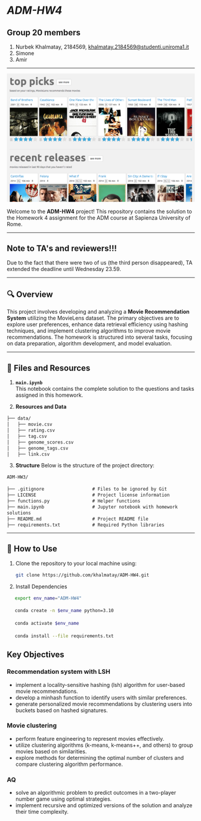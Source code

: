 # ***ADM-HW4***  

## Group 20 members
1. Nurbek Khalmatay, 2184569, khalmatay.2184569@studenti.uniroma1.it
2. Simone
3. Amir
---

![img.png](images/img.png)

Welcome to the **ADM-HW4** project! This repository contains the solution to the Homework 4 assignment for the ADM course at Sapienza University of Rome. 

---
## Note to TA's and reviewers!!!
Due to the fact that there were two of us (the third person disappeared), TA extended the deadline until Wednesday 23.59.






---

## 🔍 **Overview**
This project involves developing and analyzing a **Movie Recommendation System** utilizing the MovieLens dataset. The primary objectives are to explore user preferences, enhance data retrieval efficiency using hashing techniques, and implement clustering algorithms to improve movie recommendations. The homework is structured into several tasks, focusing on data preparation, algorithm development, and model evaluation.



--- 


## 📂 **Files and Resources**

1. **`main.ipynb`**  
   This notebook contains the complete solution to the questions and tasks assigned in this homework.  

2. **Resources and Data**  
```
├── data/
│   ├── movie.csv
│   ├── rating.csv
│   ├── tag.csv
│   ├── genome_scores.csv
│   ├── genome_tags.csv
│   ├── link.csv
```
3. **Structure**
Below is the structure of the project directory:

```plaintext
ADM-HW3/

├── .gitignore                  # Files to be ignored by Git
├── LICENSE                     # Project license information
├── functions.py                # Helper functions
├── main.ipynb                  # Jupyter notebook with homework solutions
├── README.md                   # Project README file
├── requirements.txt            # Required Python libraries
````

---

## 📖 **How to Use**

1. Clone the repository to your local machine using:  
   ```bash
   git clone https://github.com/khalmatay/ADM-HW4.git
   ```
   
2. Install Dependencies

```bash
   export env_name="ADM-HW4"
   
   conda create -n $env_name python=3.10
   
   conda activate $env_name
   
   conda install --file requirements.txt
```
## Key Objectives

### Recommendation system with LSH

- implement a locality-sensitive hashing (lsh) algorithm for user-based movie recommendations.
- develop a minhash function to identify users with similar preferences.
- generate personalized movie recommendations by clustering users into buckets based on hashed signatures.

### Movie clustering

- perform feature engineering to represent movies effectively.
- utilize clustering algorithms (k-means, k-means++, and others) to group movies based on similarities.
- explore methods for determining the optimal number of clusters and compare clustering algorithm performance.

### AQ

- solve an algorithmic problem to predict outcomes in a two-player number game using optimal strategies.
- implement recursive and optimized versions of the solution and analyze their time complexity.



